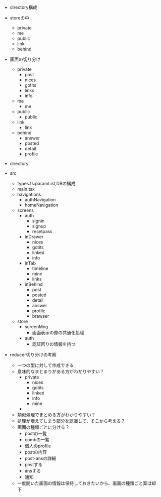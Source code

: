 
* directory構成

* storeの中

    * private
    * me
    * public
    * link
    * behind

* 画面の切り分け

    * private
        * post
        * nices
        * gotits
        * links
        * info
    * me
        * me
    * public
        * public
    * link
        * link
    * behind
        * answer
        * posted
        * detail
        * profile

* directory

* src
    * types.ts:paramList,DBの構成
    * main.tsx
    * navigations
        * authNavigation
        * homeNavigation
    * screens
        * auth
            * signin
            * signup
            * resetpass
        * inDrawer
            * nices
            * gotits
            * linked
            * info
        * inTab
            * timeline
            * mine
            * links
        * inBehind
            * post 
            * posted
            * detail
            * answer
            * profile
            * brawser
    * store
        * screenMng
            * 画面表示の際の共通化処理
        * auth
            * 認証回りの情報を持つ

* reducer切り分けの考察
    * 一つの型に対して作成できる
    * 意味的なまとまりがある方がわかりやすい？
        * private
            * nices
            * gotits
            * linked
            * info
            * mine
        * 
    * 類似処理でまとめる方がわかりやすい？
    * 処理が増えてしまう部分を認識して、そこから考える？
    * 画面の種類ごとに分ける？
        * postの一覧
        * combの一覧
        * 個人のprofile
        * postの内容
        * post-ansの詳細
        * postする
        * ansする
        * 通知
    * 一度開いた画面の情報は保持しておきたいから、画面の種類ごと案は却下

